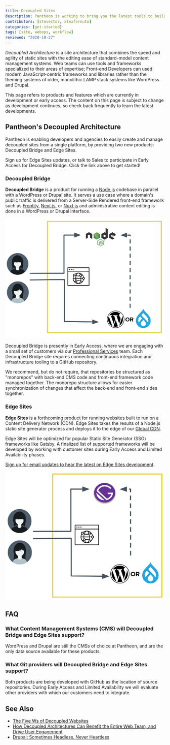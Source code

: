 ```yaml
---
title: Decoupled Sites
description: Pantheon is working to bring you the latest tools to build decoupled sites.
contributors: [stevector, alexfornuto]
categories: [get-started]
tags: [site, webops, workflow]
reviewed: "2020-10-27"
---
```


<p><dfn id="decoupled">Decoupled Architecture</dfn> is a site architecture that combines the speed and agility of static sites with the editing ease of standard-model content management systems. Web teams can use tools and frameworks specialized to their areas of expertise; Front-end Developers can used modern JavaScript-centric frameworks and libraries rather than the theming systems of older, monolithic LAMP stack systems like WordPress and Drupal.</p>

<Alert title="Early Access" type="info" icon="leaf">

This page refers to products and features which are currently in development or early access. The content on this page is subject to change as development continues, so check back frequently to learn the latest developments.

</Alert>

## Pantheon's Decoupled Architecture

Pantheon is enabling developers and agencies to easily create and manage decoupled sites from a single platform, by providing two new products: Decoupled Bridge and Edge Sites.

<Enablement link="https://pantheon.io/decoupled-cms?docs" title="Sign up for updates!">

Sign up for Edge Sites updates, or talk to Sales to participate in Early Access for Decoupled Bridge. Click the link above to get started!

</Enablement>

### Decoupled Bridge

**Decoupled Bridge** is a product for running a [Node.js](https://nodejs.org/) codebase in parallel with a WordPress or Drupal site.
It serves a use case where a domain's public traffic is delivered from a Server-Side Rendered front-end framework such as [Frontity](https://frontity.org/), [Next.js](https://nextjs.org/), or [Nuxt.js](https://nuxtjs.org/) and administrative content editing is done in a WordPress or Drupal interface.

![A flow diagram of the Decoupled Bridge architecture](../images/decoupled/decoupled-bridge-diagram.png)

Decoupled Bridge is presently in Early Access, where we are engaging with a small set of customers via our [Professional Services](/professional-services) team.
Each Decoupled Bridge site requires connecting continuous integration and infrastructure tooling to a GitHub repository.

We recommend, but do not require, that repositories be structured as "monorepos" with back-end CMS code and front-end framework code managed together.
The monorepo structure allows for easier synchronization of changes that affect the back-end and front-end sides together.

### Edge Sites

**Edge Sites** is a forthcoming product for running websites built to run on a Content Delivery Network (CDN).
Edge Sites takes the results of a Node.js static site generator process and deploys it to the edge of our [Global CDN](/global-cdn).

Edge Sites will be optimized for popular Static Site Generator (SSG) frameworks like Gatsby.
A finalized list of supported frameworks will be developed by working with customer sites during Early Access and Limited Availability phases.

[Sign up for email updates to hear the latest on Edge Sites development](https://pantheon.io/decoupled-cms?docs).

![A flow diagram of the Edge Sites architecture](../images/decoupled/edge-sites-diagram.png)

## FAQ

### What Content Management Systems (CMS) will Decoupled Bridge and Edge Sites support?

WordPress and Drupal are still the CMSs of choice at Pantheon, and are the only data source available for these products.

### What Git providers will Decoupled Bridge and Edge Sites support?

Both products are being developed with GitHub as the location of source repositories.
During Early Access and Limited Availability we will evaluate other providers with which our customers need to integrate.

## See Also

- [The Five Ws of Decoupled Websites](https://2020.wpcampus.org/schedule/the-five-ws-of-decoupled-websites/)
- [How Decoupled Architectures Can Benefit the Entire Web Team, and Drive User Engagement](https://pantheon.io/blog/decoupled-architectures-can-benefit-every-member-of-web-team)
- [Drupal: Sometimes Headless, Never Heartless](https://pantheon.io/blog/drupal-sometimes-headless-never-heartless)
